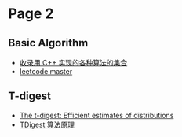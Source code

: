 # Page 2

## Basic Algorithm

- [收录用 C++ 实现的各种算法的集合](https://github.com/TheAlgorithms/C-Plus-Plus)
- [leetcode master](https://github.com/youngyangyang04/leetcode-master)

## T-digest

- [The t-digest: Efficient estimates of distributions](https://www.sciencedirect.com/science/article/pii/S2665963820300403)
- [TDigest 算法原理](https://blog.bcmeng.com/post/tdigest.html)
  